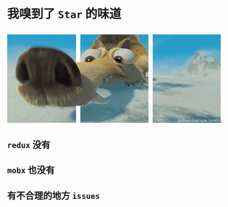 # 我嗅到了 `Star` 的味道
## ![](https://github.com/gitSirzh/Nostalgia/blob/master/z_view/img/%E5%86%B0%E6%B2%B3%E4%B8%96%E7%BA%AA-%E6%9D%BE%E9%BC%A0.gif)
## `redux` 没有
## `mobx` 也没有
## 有不合理的地方 `issues`

